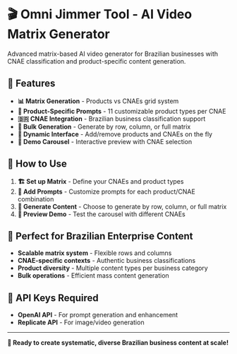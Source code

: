 # 🎬 Omni Jimmer Tool - AI Video Matrix Generator

Advanced matrix-based AI video generator for Brazilian businesses with CNAE classification and product-specific content generation.

## 🚀 Features

* **📊 Matrix Generation** - Products vs CNAEs grid system
* **🎯 Product-Specific Prompts** - 11 customizable product types per CNAE
* **🇧🇷 CNAE Integration** - Brazilian business classification support
* **🎨 Bulk Generation** - Generate by row, column, or full matrix
* **📱 Dynamic Interface** - Add/remove products and CNAEs on the fly
* **🎪 Demo Carousel** - Interactive preview with CNAE selection

## 🔧 How to Use

1. **🏗️ Set up Matrix** - Define your CNAEs and product types
2. **📝 Add Prompts** - Customize prompts for each product/CNAE combination
3. **🎯 Generate Content** - Choose to generate by row, column, or full matrix
4. **📱 Preview Demo** - Test the carousel with different CNAEs

## 🎯 Perfect for Brazilian Enterprise Content

* **Scalable matrix system** - Flexible rows and columns
* **CNAE-specific contexts** - Authentic business classifications
* **Product diversity** - Multiple content types per business category
* **Bulk operations** - Efficient mass content generation

## 🔑 API Keys Required

* **OpenAI API** - For prompt generation and enhancement
* **Replicate API** - For image/video generation

---

**🌟 Ready to create systematic, diverse Brazilian business content at scale!**
